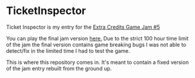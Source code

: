 # TicketInspector

Ticket Inspector is my entry for the [Extra Credits Game Jam #5](https://itch.io/jam/extra-credits-game-jam-5)

You can play the final jam version [here.](https://pancakevader.itch.io/ticket-instpector) Due to the strict 100 hour
time limit of the jam the final version contains game breaking bugs I was not able to detect/fix in the limited time I had to test
the game.

This is where this repository comes in. It's meant to contain a fixed version of the jam entry rebuilt from the ground up.
